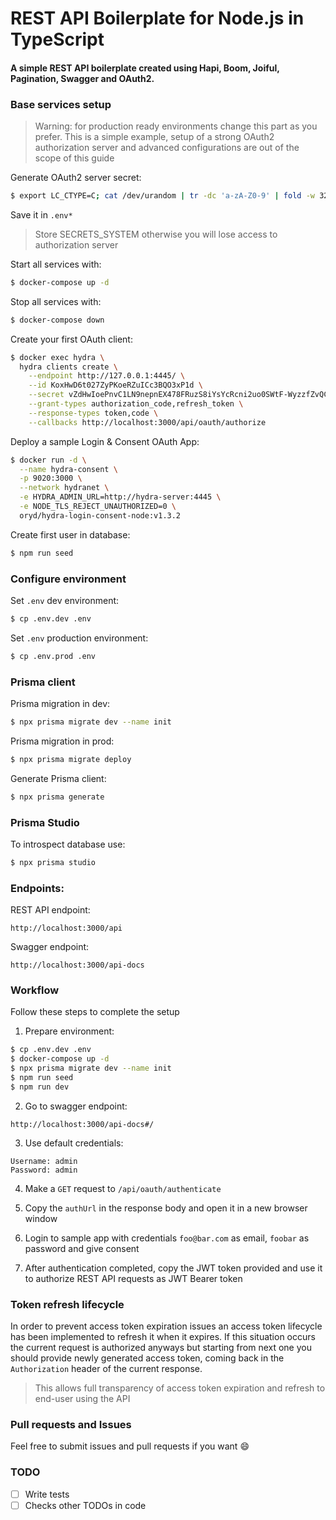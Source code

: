 # REST API Boilerplate for Node.js in TypeScript

#### A simple REST API boilerplate created using Hapi, Boom, Joiful, Pagination, Swagger and OAuth2.

### Base services setup

> Warning: for production ready environments change this part as you prefer. This is a simple example, setup of a strong OAuth2 authorization server and advanced configurations are out of the scope of this guide

Generate OAuth2 server secret:
```bash
$ export LC_CTYPE=C; cat /dev/urandom | tr -dc 'a-zA-Z0-9' | fold -w 32 | head -n 1
```

Save it in `.env*`

> Store SECRETS_SYSTEM otherwise you will lose access to authorization server

Start all services with:
```bash
$ docker-compose up -d
```

Stop  all services with:
```bash
$ docker-compose down
```

Create your first OAuth client:
```bash
$ docker exec hydra \
  hydra clients create \
    --endpoint http://127.0.0.1:4445/ \
    --id KoxHwD6t027ZyPKoeRZuICc3BQO3xP1d \
    --secret vZdHwIoePnvC1LN9nepnEX478FRuzS8iYsYcRcni2uo0SWtF-WyzzfZvQC51HstX \
    --grant-types authorization_code,refresh_token \
    --response-types token,code \
    --callbacks http://localhost:3000/api/oauth/authorize
```

Deploy a sample Login & Consent OAuth App:
```bash
$ docker run -d \
  --name hydra-consent \
  -p 9020:3000 \
  --network hydranet \
  -e HYDRA_ADMIN_URL=http://hydra-server:4445 \
  -e NODE_TLS_REJECT_UNAUTHORIZED=0 \
  oryd/hydra-login-consent-node:v1.3.2
```

Create first user in database:
```bash
$ npm run seed
```

### Configure environment

Set `.env` dev environment:
```bash
$ cp .env.dev .env
```

Set `.env` production environment:
```bash
$ cp .env.prod .env
```

### Prisma client

Prisma migration in dev:
```bash
$ npx prisma migrate dev --name init
```

Prisma migration in prod:
```bash
$ npx prisma migrate deploy
```

Generate Prisma client:
```bash
$ npx prisma generate
```

### Prisma Studio

To introspect database use:
```bash
$ npx prisma studio
```

### Endpoints:

REST API endpoint:
```
http://localhost:3000/api
```

Swagger endpoint:
```
http://localhost:3000/api-docs
```

### Workflow

Follow these steps to complete the setup

1. Prepare environment:
```bash
$ cp .env.dev .env
$ docker-compose up -d
$ npx prisma migrate dev --name init
$ npm run seed
$ npm run dev
```

2. Go to swagger endpoint:
```
http://localhost:3000/api-docs#/
```

3. Use default credentials:
```
Username: admin
Password: admin
```

4. Make a `GET` request to `/api/oauth/authenticate`

5. Copy the `authUrl` in the response body and open it in a new browser window

6. Login to sample app with credentials `foo@bar.com` as email, `foobar` as password and give consent

7. After authentication completed, copy the JWT token provided and use it to authorize REST API requests as JWT Bearer token 

### Token refresh lifecycle

In order to prevent access token expiration issues an access token lifecycle has been implemented to refresh it when it expires.
If this situation occurs the current request is authorized anyways but starting from next one you should provide newly generated access token, coming back in the `Authorization` header of the current response.

> This allows full transparency of access token expiration and refresh to end-user using the API

### Pull requests and Issues

Feel free to submit issues and pull requests if you want :smile:

### TODO

- [ ] Write tests
- [ ] Checks other TODOs in code 
